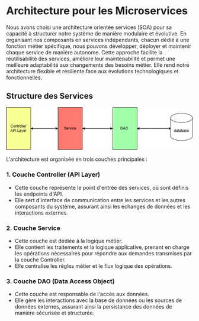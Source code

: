 # Architecture pour les Microservices

Nous avons choisi une architecture orientée services (SOA) pour sa capacité à structurer notre système de manière 
modulaire et évolutive. En organisant nos composants en services indépendants, chacun dédié à une fonction métier 
spécifique, nous pouvons développer, déployer et maintenir chaque service de manière autonome. Cette approche facilite 
la réutilisabilité des services, améliore leur maintenabilité et permet une meilleure adaptabilité aux changements des 
besoins métier. Elle rend notre architecture flexible et résiliente face aux évolutions technologiques et fonctionnelles.

## Structure des Services
<img src="../diagrams/MS.png" />

L'architecture est organisée en trois couches principales :

### 1. **Couche Controller (API Layer)**
- Cette couche représente le point d'entrée des services, où sont définis les endpoints d'API.
- Elle sert d'interface de communication entre les services et les autres composants du système, assurant ainsi 
les échanges de données et les interactions externes.

### 2. **Couche Service**
- Cette couche est dédiée à la logique métier.
- Elle contient les traitements et la logique applicative, prenant en charge les opérations nécessaires pour répondre 
aux demandes transmises par la couche Controller.
- Elle centralise les règles métier et le flux logique des opérations.

### 3. **Couche DAO (Data Access Object)**
- Cette couche est responsable de l'accès aux données.
- Elle gère les interactions avec la base de données ou les sources de données externes, assurant ainsi la persistance 
des données de manière sécurisée et structurée.
